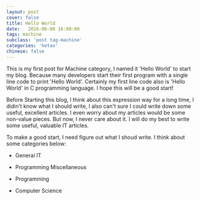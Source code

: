 ```yaml
---
layout: post
cover: false
title: Hello World
date:   2016-06-08 16:00:00
tags: machine
subclass: 'post tag-machine'
categories: 'hetao'
chinese: false
---
```


This is my first post for Machine category, I named it 'Hello World' to start my blog. Because many developers start their first program with a single line code to print 'Hello World'. Certainly my first line code also is 'Hello World' in C programming language. I hope this will be a good start!

Before Starting this blog, I think about this expression way for a long time, I didin't know what I should write, I also can't sure I could write down some useful, excellent articles. I even worry about my articles would be some non-value pieces. But now, I never care about it. I will do my best to write some useful, valuable IT articles.

To make a good start, I need figure out what I shoud write. I think about some categories below:

* General IT

* Programming Miscellaneous

* Programming

* Computer Science
